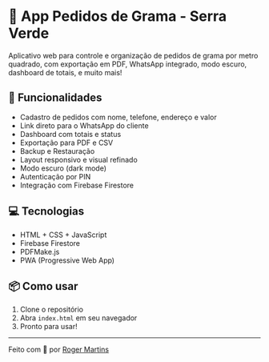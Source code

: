 # 🌱 App Pedidos de Grama - Serra Verde

Aplicativo web para controle e organização de pedidos de grama por metro quadrado, com exportação em PDF, WhatsApp integrado, modo escuro, dashboard de totais, e muito mais!

## 🚀 Funcionalidades
- Cadastro de pedidos com nome, telefone, endereço e valor
- Link direto para o WhatsApp do cliente
- Dashboard com totais e status
- Exportação para PDF e CSV
- Backup e Restauração
- Layout responsivo e visual refinado
- Modo escuro (dark mode)
- Autenticação por PIN
- Integração com Firebase Firestore

## 💻 Tecnologias
- HTML + CSS + JavaScript
- Firebase Firestore
- PDFMake.js
- PWA (Progressive Web App)

## 📦 Como usar
1. Clone o repositório
2. Abra `index.html` em seu navegador
3. Pronto para usar!

---

Feito com 💚 por [Roger Martins](https://github.com/rogermorony)
